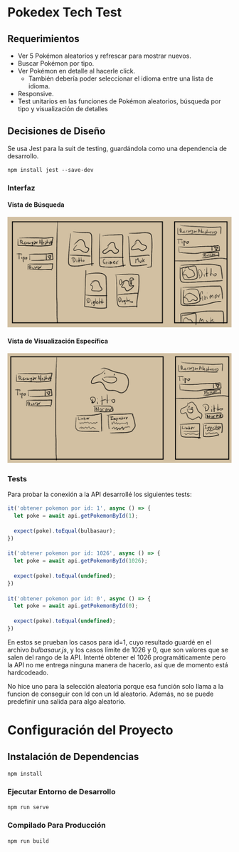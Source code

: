 # Pokedex Tech Test

## Requerimientos
- Ver 5 Pokémon aleatorios y refrescar para mostrar nuevos.
- Buscar Pokémon por tipo.
- Ver Pokémon en detalle al hacerle click.
  - También debería poder seleccionar el idioma entre una lista de idioma.
- Responsive.
- Test unitarios en las funciones de Pokémon aleatorios, búsqueda por tipo y visualización de detalles

## Decisiones de Diseño

Se usa Jest para la suit de testing, guardándola como una dependencia de desarrollo.

```
npm install jest --save-dev
```

### Interfaz

#### Vista de Búsqueda

![](./README_Imgs/vistaBusqueda.png)

#### Vista de Visualización Específica

![](./README_Imgs/vistaVisualizacion.png)

### Tests

Para probar la conexión a la API desarrollé los siguientes tests:

```js
it('obtener pokemon por id: 1', async () => {
  let poke = await api.getPokemonById(1);

  expect(poke).toEqual(bulbasaur);
})

it('obtener pokemon por id: 1026', async () => {
  let poke = await api.getPokemonById(1026);

  expect(poke).toEqual(undefined);
})

it('obtener pokemon por id: 0', async () => {
  let poke = await api.getPokemonById(0);

  expect(poke).toEqual(undefined);
})
```

En estos se prueban los casos para id=1, cuyo resultado guardé en el archivo *bulbasaur.js*, y los casos límite de 1026 y 0, que son valores que se salen del rango de la API. Intenté obtener el 1026 programáticamente pero la API no me entrega ninguna manera de hacerlo, así que de momento está hardcodeado.

No hice uno para la selección aleatoria porque esa función solo llama a la funcion de conseguir con Id con un Id aleatorio. Además, no se puede predefinir una salida para algo aleatorio.


# Configuración del Proyecto 

## Instalación de Dependencias
```
npm install
```

### Ejecutar Entorno de Desarrollo
```
npm run serve
```

### Compilado Para Producción
```
npm run build
```
